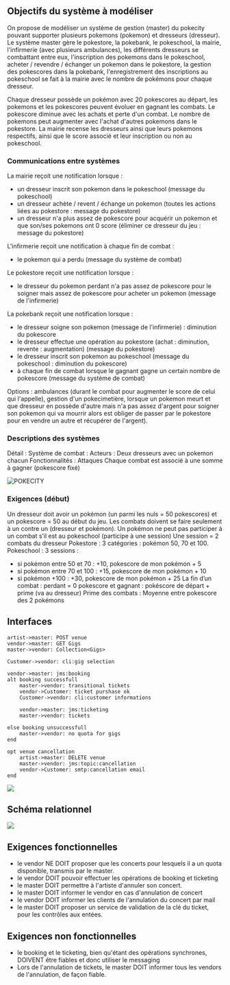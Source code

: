 ## Objectifs du système à modéliser

On propose de modéliser un système de gestion (master) du pokecity pouvant supporter plusieurs pokemons (pokemon) et dresseurs (dresseur). Le système master gère le pokestore, la pokebank, le pokeschool, la mairie, l'infirmerie (avec plusieurs ambulances), les différents dresseurs se combattant entre eux, l'inscription des pokemons dans le pokeschool, acheter / revendre / échanger un pokemon dans le pokestore, la gestion des pokescores dans la pokebank, l'enregistrement des inscriptions au pokeschool se fait à la mairie avec le nombre de pokémons pour chaque dresseur.

Chaque dresseur possède un pokémon avec 20 pokescores au départ, les pokemons et les pokescores peuvent évoluer en gagnant les combats.
Le pokescore diminue avec les achats et perte d'un combat. Le nombre de pokemons peut augmenter avec l'achat d'autres pokemons dans le pokestore.
La mairie recense les dresseurs ainsi que leurs pokemons respectifs, ainsi que le score associé et leur inscription ou non au pokeschool.

### Communications entre systèmes

La mairie reçoit une notification lorsque :
 - un dresseur inscrit son pokemon dans le pokeschool (message du pokeschool)
 - un dresseur achète / revent / échange un pokemon (toutes les actions liées au pokestore : message du pokestore)
 - un dresseur n'a plus assez de pokescore pour acquérir un pokemon et que son/ses pokemons ont 0 score (éliminer ce dresseur du jeu : message du pokestore)

L'infirmerie reçoit une notification à chaque fin de combat : 
- le pokemon qui a perdu (message du système de combat)

Le pokestore reçoit une notification lorsque :
- le dresseur du pokemon perdant n'a pas assez de pokescore pour le soigner mais assez de pokescore pour acheter un pokemon (message de l'infirmerie)

La pokebank reçoit une notification lorsque :
- le dresseur soigne son pokemon (message de l'infirmerie) : diminution du pokescore
- le dresseur effectue une opération au pokestore (achat : diminution, revente : augmentation) (message du pokestore)
- le dresseur inscrit son pokemon au pokeschool (message du pokeschool : diminution du pokescore)
- à chaque fin de combat lorsque le gagnant gagne un certain nombre de pokescore (message du système de combat)

Options : ambulances (durant le combat pour augmenter le score de celui qui l'appelle), gestion d'un pokecimetière, lorsque un pokemon meurt et que dresseur en possède d'autre mais n'a pas assez d'argent pour soigner son pokemon qui va mourrir alors est obliger de passer par le pokestore pour en vendre un autre et récupérer de l'argent).

### Descriptions des systèmes

Détail : Système de combat : 
Acteurs : Deux dresseurs avec un pokemon chacun
Fonctionnalités : Attaques
Chaque combat est associé à une somme à gagner (pokescore fixé)

![POKECITY](https://github.com/meryamgh/POKECITY/assets/113670988/fe44d815-a9b2-4b57-b880-b765f2aff621)

### Exigences (début)

Un dresseur doit avoir un pokémon (un parmi les nuls = 50 pokescores) et un pokescore = 50 au début du jeu.
Les combats doivent se faire seulement à un contre un (dresseur et pokémon).
Un pokémon ne peut pas participer à un combat s’il est au pokeschool (participe à une session)
Une session = 2 combats du dresseur
Pokestore : 3 catégories : pokémon 50, 70 et 100.
Pokeschool : 3 sessions : 
- si pokémon entre 50 et 70 : +10, pokescore de mon pokémon + 5
- si pokémon entre 70 et 100 : +15, pokescore de mon pokémon + 10
- si pokémon +100 : +30, pokescore de mon pokémon + 25
La fin d’un combat : perdant = 0 pokescore et gagnant : pokéscore de départ + prime (va au dresseur)
Prime des combats : Moyenne entre pokescore des 2 pokémons

## Interfaces

```
artist->master: POST venue
vendor->master: GET Gigs
master->vendor: Collection<Gigs>

Customer->vendor: cli:gig selection

vendor->master: jms:booking
alt booking successfull
    master->vendor: transitional tickets
    vendor->Customer: ticket purshase ok
    Customer->vendor: cli:customer informations
    
    vendor->master: jms:ticketing
    master->vendor: tickets

else booking unsuccessfull
    master->vendor: no quota for gigs
end

opt venue cancellation
    artist->master: DELETE venue
    master->vendor: jms:topic:cancellation
    vendor->Customer: smtp:cancellation email
end
```
![](seqDiagram.png)

## Schéma relationnel

![](EER.png)

## Exigences fonctionnelles

* le vendor NE DOIT proposer que les concerts pour lesquels il a un quota disponible, transmis par le master.
* le vendor DOIT pouvoir effectuer les opérations de booking et ticketing
* le master DOIT permettre à l'artiste d'annuler son concert.
* le master DOIT informer le vendor en cas d'annulation de concert
* le vendor DOIT informer les clients de l'annulation du concert par mail
* le master DOIT proposer un service de validation de la clé du ticket, pour les contrôles aux entées.

## Exigences non fonctionnelles

* le booking et le ticketing, bien qu'étant des opérations synchrones, DOIVENT être fiables et donc utiliser le messaging
* Lors de l'annulation de tickets, le master DOIT informer tous les vendors de l'annulation, de façon fiable.
